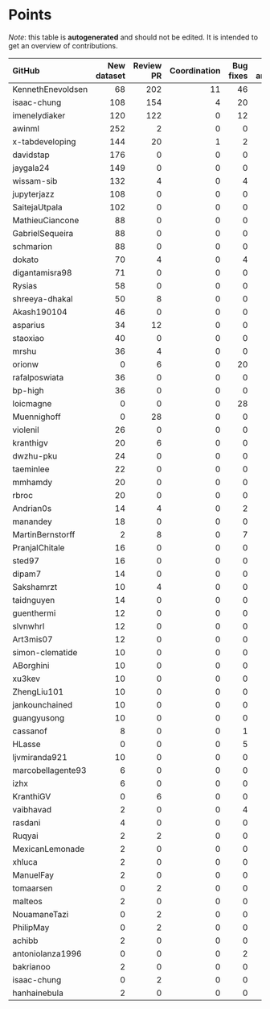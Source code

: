 # Points

_Note_: this table is **autogenerated** and should not be edited. It is intended to get an overview of contributions.

 | GitHub            |   New dataset |   Review PR |   Coordination |   Bug fixes |   Dataset annotations |   Running Models |   Paper writing |   New task |   Total |
|:------------------|--------------:|------------:|---------------:|------------:|----------------------:|-----------------:|----------------:|-----------:|--------:|
| KennethEnevoldsen |            68 |         202 |             11 |          46 |                     9 |                0 |               0 |          0 |     336 |
| isaac-chung       |           108 |         154 |              4 |          20 |                     0 |                0 |               4 |          0 |     290 |
| imenelydiaker     |           120 |         122 |              0 |          12 |                     0 |                0 |               0 |          0 |     254 |
| awinml            |           252 |           2 |              0 |           0 |                     0 |                0 |               0 |          0 |     254 |
| x-tabdeveloping   |           144 |          20 |              1 |           2 |                     0 |                0 |               0 |         12 |     179 |
| davidstap         |           176 |           0 |              0 |           0 |                     0 |                0 |               0 |          0 |     176 |
| jaygala24         |           149 |           0 |              0 |           0 |                     0 |                0 |               0 |          0 |     149 |
| wissam-sib        |           132 |           4 |              0 |           4 |                     0 |                0 |               0 |          0 |     140 |
| jupyterjazz       |           108 |           0 |              0 |           0 |                     0 |                0 |               0 |          0 |     108 |
| SaitejaUtpala     |           102 |           0 |              0 |           0 |                     0 |                0 |               0 |          0 |     102 |
| MathieuCiancone   |            88 |           0 |              0 |           0 |                     0 |                0 |               0 |          0 |      88 |
| GabrielSequeira   |            88 |           0 |              0 |           0 |                     0 |                0 |               0 |          0 |      88 |
| schmarion         |            88 |           0 |              0 |           0 |                     0 |                0 |               0 |          0 |      88 |
| dokato            |            70 |           4 |              0 |           4 |                     0 |                0 |               0 |          0 |      78 |
| digantamisra98    |            71 |           0 |              0 |           0 |                     0 |                0 |               0 |          0 |      71 |
| Rysias            |            58 |           0 |              0 |           0 |                     0 |                0 |               0 |          0 |      58 |
| shreeya-dhakal    |            50 |           8 |              0 |           0 |                     0 |                0 |               0 |          0 |      58 |
| Akash190104       |            46 |           0 |              0 |           0 |                     0 |                0 |               0 |          0 |      46 |
| asparius          |            34 |          12 |              0 |           0 |                     0 |                0 |               0 |          0 |      46 |
| staoxiao          |            40 |           0 |              0 |           0 |                     0 |                0 |               0 |          0 |      40 |
| mrshu             |            36 |           4 |              0 |           0 |                     0 |                0 |               0 |          0 |      40 |
| orionw            |             0 |           6 |              0 |          20 |                     0 |                0 |               0 |         10 |      36 |
| rafalposwiata     |            36 |           0 |              0 |           0 |                     0 |                0 |               0 |          0 |      36 |
| bp-high           |            36 |           0 |              0 |           0 |                     0 |                0 |               0 |          0 |      36 |
| loicmagne         |             0 |           0 |              0 |          28 |                     0 |                0 |               0 |          0 |      28 |
| Muennighoff       |             0 |          28 |              0 |           0 |                     0 |                0 |               0 |          0 |      28 |
| violenil          |            26 |           0 |              0 |           0 |                     0 |                0 |               0 |          0 |      26 |
| kranthigv         |            20 |           6 |              0 |           0 |                     0 |                0 |               0 |          0 |      26 |
| dwzhu-pku         |            24 |           0 |              0 |           0 |                     0 |                0 |               0 |          0 |      24 |
| taeminlee         |            22 |           0 |              0 |           0 |                     0 |                0 |               0 |          0 |      22 |
| mmhamdy           |            20 |           0 |              0 |           0 |                     0 |                0 |               0 |          0 |      20 |
| rbroc             |            20 |           0 |              0 |           0 |                     0 |                0 |               0 |          0 |      20 |
| Andrian0s         |            14 |           4 |              0 |           2 |                     0 |                0 |               0 |          0 |      20 |
| manandey          |            18 |           0 |              0 |           0 |                     0 |                0 |               0 |          0 |      18 |
| MartinBernstorff  |             2 |           8 |              0 |           7 |                     0 |                0 |               0 |          0 |      17 |
| PranjalChitale    |            16 |           0 |              0 |           0 |                     0 |                0 |               0 |          0 |      16 |
| sted97            |            16 |           0 |              0 |           0 |                     0 |                0 |               0 |          0 |      16 |
| dipam7            |            14 |           0 |              0 |           0 |                     0 |                0 |               0 |          0 |      14 |
| Sakshamrzt        |            10 |           4 |              0 |           0 |                     0 |                0 |               0 |          0 |      14 |
| taidnguyen        |            14 |           0 |              0 |           0 |                     0 |                0 |               0 |          0 |      14 |
| guenthermi        |            12 |           0 |              0 |           0 |                     0 |                0 |               0 |          0 |      12 |
| slvnwhrl          |            12 |           0 |              0 |           0 |                     0 |                0 |               0 |          0 |      12 |
| Art3mis07         |            12 |           0 |              0 |           0 |                     0 |                0 |               0 |          0 |      12 |
| simon-clematide   |            10 |           0 |              0 |           0 |                     0 |                0 |               0 |          0 |      10 |
| ABorghini         |            10 |           0 |              0 |           0 |                     0 |                0 |               0 |          0 |      10 |
| xu3kev            |            10 |           0 |              0 |           0 |                     0 |                0 |               0 |          0 |      10 |
| ZhengLiu101       |            10 |           0 |              0 |           0 |                     0 |                0 |               0 |          0 |      10 |
| jankounchained    |            10 |           0 |              0 |           0 |                     0 |                0 |               0 |          0 |      10 |
| guangyusong       |            10 |           0 |              0 |           0 |                     0 |                0 |               0 |          0 |      10 |
| cassanof          |             8 |           0 |              0 |           1 |                     0 |                1 |               0 |          0 |      10 |
| HLasse            |             0 |           0 |              0 |           5 |                     5 |                0 |               0 |          0 |      10 |
| ljvmiranda921     |            10 |           0 |              0 |           0 |                     0 |                0 |               0 |          0 |      10 |
| marcobellagente93 |             6 |           0 |              0 |           0 |                     0 |                0 |               0 |          0 |       6 |
| izhx              |             6 |           0 |              0 |           0 |                     0 |                0 |               0 |          0 |       6 |
| KranthiGV         |             0 |           6 |              0 |           0 |                     0 |                0 |               0 |          0 |       6 |
| vaibhavad         |             2 |           0 |              0 |           4 |                     0 |                0 |               0 |          0 |       6 |
| rasdani           |             4 |           0 |              0 |           0 |                     0 |                0 |               0 |          0 |       4 |
| Ruqyai            |             2 |           2 |              0 |           0 |                     0 |                0 |               0 |          0 |       4 |
| MexicanLemonade   |             2 |           0 |              0 |           0 |                     0 |                0 |               0 |          0 |       2 |
| xhluca            |             2 |           0 |              0 |           0 |                     0 |                0 |               0 |          0 |       2 |
| ManuelFay         |             2 |           0 |              0 |           0 |                     0 |                0 |               0 |          0 |       2 |
| tomaarsen         |             0 |           2 |              0 |           0 |                     0 |                0 |               0 |          0 |       2 |
| malteos           |             2 |           0 |              0 |           0 |                     0 |                0 |               0 |          0 |       2 |
| NouamaneTazi      |             0 |           2 |              0 |           0 |                     0 |                0 |               0 |          0 |       2 |
| PhilipMay         |             0 |           2 |              0 |           0 |                     0 |                0 |               0 |          0 |       2 |
| achibb            |             2 |           0 |              0 |           0 |                     0 |                0 |               0 |          0 |       2 |
| antoniolanza1996  |             0 |           0 |              0 |           2 |                     0 |                0 |               0 |          0 |       2 |
| bakrianoo         |             2 |           0 |              0 |           0 |                     0 |                0 |               0 |          0 |       2 |
| isaac-chung       |             0 |           2 |              0 |           0 |                     0 |                0 |               0 |          0 |       2 |
| hanhainebula      |             2 |           0 |              0 |           0 |                     0 |                0 |               0 |          0 |       2 |